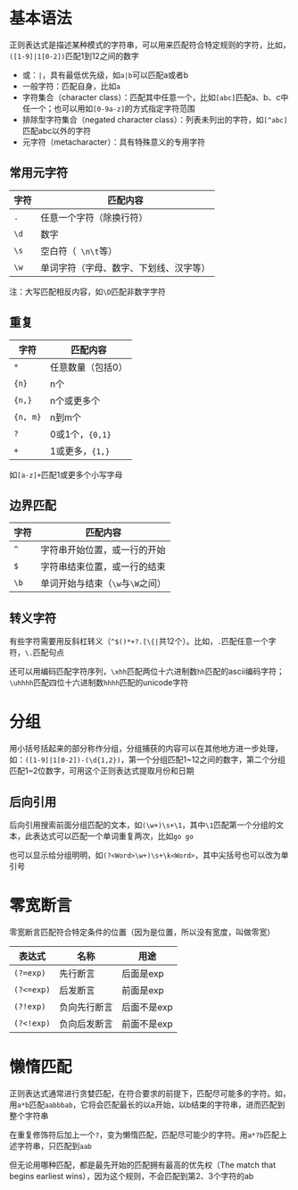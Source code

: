 # 基本语法

正则表达式是描述某种模式的字符串，可以用来匹配符合特定规则的字符，比如，`([1-9]|1[0-2])`匹配1到12之间的数字

- 或：`|`，具有最低优先级，如`a|b`可以匹配a或者b
- 一般字符：匹配自身，比如`a`
- 字符集合（character class）：匹配其中任意一个，比如`[abc]`匹配a、b、c中任一个；也可以用如`[0-9a-z]`的方式指定字符范围
- 排除型字符集合（negated character class）：列表未列出的字符，如`[^abc]`匹配abc以外的字符
- 元字符（metacharacter）：具有特殊意义的专用字符

## 常用元字符

| 字符 | 匹配内容                               |
| ---- | -------------------------------------- |
| `.`  | 任意一个字符（除换行符）               |
| `\d` | 数字                                   |
| `\s` | 空白符（` \n\t`等）                    |
| `\w` | 单词字符（字母、数字、下划线、汉字等） |

注：大写匹配相反内容，如`\D`匹配非数字字符

## 重复

| 字符     | 匹配内容          |
| -------- | ----------------- |
| `*`      | 任意数量（包括0） |
| `{n}`    | n个               |
| `{n,}`   | n个或更多个       |
| `{n, m}` | n到m个            |
| `?`      | 0或1个，`{0,1}`   |
| `+`      | 1或更多，`{1,}`   |

如`[a-z]+`匹配1或更多个小写字母

## 边界匹配

| 字符 | 匹配内容                         |
| ---- | -------------------------------- |
| `^`  | 字符串开始位置，或一行的开始     |
| `$`  | 字符串结束位置，或一行的结束     |
| `\b` | 单词开始与结束（`\w`与`\W`之间） |

## 转义字符

有些字符需要用反斜杠转义（`^$()*+?.[\{|`共12个）。比如，`.`匹配任意一个字符，`\.`匹配句点

还可以用编码匹配字符序列，`\xhh`匹配两位十六进制数`hh`匹配的ascii编码字符；`\uhhhh`匹配四位十六进制数`hhhh`匹配的unicode字符

# 分组

用小括号括起来的部分称作分组，分组捕获的内容可以在其他地方进一步处理，如：`([1-9]|1[0-2])-(\d{1,2})`，第一个分组匹配1~12之间的数字，第二个分组匹配1~2位数字，可用这个正则表达式提取月份和日期

## 后向引用

后向引用搜索前面分组匹配的文本，如`(\w+)\s+\1`，其中`\1`匹配第一个分组的文本，此表达式可以匹配一个单词重复两次，比如`go go`

也可以显示给分组明明，如`(?<Word>\w+)\s+\k<Word>`，其中尖括号也可以改为单引号

# 零宽断言

零宽断言匹配符合特定条件的位置（因为是位置，所以没有宽度，叫做零宽）

| 表达式     | 名称         | 用途        |
| ---------- | ------------ | ----------- |
| `(?=exp)`  | 先行断言     | 后面是exp   |
| `(?<=exp)` | 后发断言     | 前面是exp   |
| `(?!exp)`  | 负向先行断言 | 后面不是exp |
| `(?<!exp)` | 负向后发断言 | 前面不是exp |

# 懒惰匹配

正则表达式通常进行贪婪匹配，在符合要求的前提下，匹配尽可能多的字符。如，用`a*b`匹配`aabbbab`，它将会匹配最长的以a开始，以b结束的字符串，进而匹配到整个字符串

在重复修饰符后加上一个`?`，变为懒惰匹配，匹配尽可能少的字符。用`a*?b`匹配上述字符串，只匹配到`aab`

但无论用哪种匹配，都是最先开始的匹配拥有最高的优先权（The match that begins earliest wins），因为这个规则，不会匹配到第2、3个字符的ab
